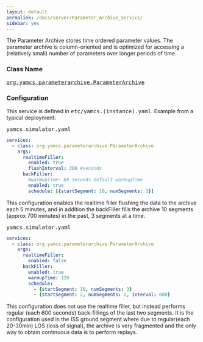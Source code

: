 ```yaml
---
layout: default
permalink: /docs/server/Parameter_Archive_Service/
sidebar: yes
---
```

The Parameter Archive stores time ordered parameter values. The parameter archive is column-oriented and is optimized for accessing a (relatively small) number of parameters over longer periods of time.

### Class Name
[<tt>org.yamcs.parameterarchive.ParameterArchive</tt>](https://www.yamcs.org/yamcs/javadoc/org/yamcs/parameterarchive/ParameterArchive.html)

### Configuration

This service is defined in <tt>etc/yamcs.(instance).yaml</tt>. Example from a typical deployment:

<pre class="r header">yamcs.simulator.yaml</pre>
```yaml
services:
  - class: org.yamcs.parameterarchive.ParameterArchive
    args: 
      realtimeFiller:
        enabled: true
        flushInterval: 300 #seconds
      backFiller:
        #warmupTime: 60 seconds default warmupTime
        enabled: true
        schedule: [{startSegment: 10, numSegments: 3}]
```

This configuration enables the realtime filler flushing the data to the archive each 5 minutes, and in addition the backFiller fills the archive 10 segments (approx 700 minutes) in the past, 3 segments at a time.

<pre class="r header">yamcs.simulator.yaml</pre>
```yaml
services:
  - class: org.yamcs.parameterarchive.ParameterArchive
    args:
      realtimeFiller:
        enabled: false              
      backFiller:
        enabled: true
        warmupTime: 120 
        schedule:
          - {startSegment: 10, numSegments: 3}
          - {startSegment: 2, numSegments: 2, interval: 600}
```

This configuration does not use the realtime filler, but instead performs regular (each 600 seconds) back-fillings of the last two segments. It is the configuration used in the ISS ground segment where due to regular(each 20-30min) LOS (loss of signal), the archive is very fragmented and the only way to obtain continuous data is to perform replays.

